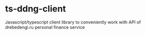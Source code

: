 # ts-ddng-client
Javascript/typescript client library to conveniently work with API of drebedengi.ru personal finance service
